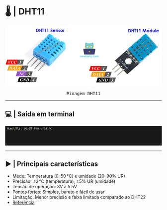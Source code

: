 # 🌡️ | DHT11

<kbd>
  <img src = "img/dht11_pinout.jpg">
</p>
  <p align = center>
    Pinagem DHT11
  </p>
</kbd>

---

## 💻 | Saida em terminal

<div align = center>
  <img src = "img/saida_dht.png">
</div>
  
--- 
## ▶️ | Principais características

- Mede: Temperatura (0–50 °C) e umidade (20–90% UR)
- Precisão: ±2 °C (temperatura), ±5% UR (umidade)
- Tensão de operação: 3V a 5.5V
- Pontos fortes: Simples, barato e fácil de usar
- Limitação: Menor precisão e faixa limitada comparado ao DHT22
- [Referência](https://www.adafruit.com/product/386)
